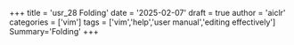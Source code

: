 +++
title = 'usr_28 Folding'
date = '2025-02-07'
draft = true
author = 'aiclr'
categories = ['vim']
tags = ['vim','help','user manual','editing effectively']
Summary='Folding'
+++